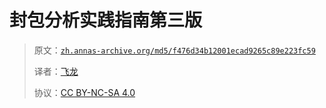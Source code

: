 # 封包分析实践指南第三版

> 原文：[`zh.annas-archive.org/md5/f476d34b12001ecad9265c89e223fc59`](https://zh.annas-archive.org/md5/f476d34b12001ecad9265c89e223fc59)
> 
> 译者：[飞龙](https://github.com/wizardforcel)
> 
> 协议：[CC BY-NC-SA 4.0](http://creativecommons.org/licenses/by-nc-sa/4.0/)